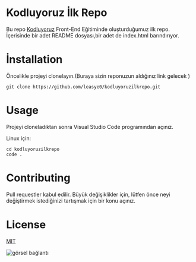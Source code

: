 # Kodluyoruz İlk Repo

 Bu repo [Kodluyoruz](https://www.kodluyoruz.org/) Front-End Eğitiminde oluşturduğumuz ilk repo. İçerisinde bir adet README dosyası,bir adet de index.html barındırıyor.


# İnstallation

Öncelikle projeyi clonelayın.(Buraya sizin reponuzun aldığınız link gelecek )

``` 
git clone https://github.com/leasye0/kodluyoruzilkrepo.git

```

# Usage

 Projeyi cloneladıktan sonra Visual Studio Code programından açınız.

 Linux için:

``` 
cd kodluyoruzilkrepo
code .
```

# Contributing

 Pull requestler kabul edilir. Büyük değişiklikler için, lütfen önce neyi değiştirmek istediğinizi tartışmak için bir konu açınız.


# License 

[MIT](https://choosealicense.com/licenses/mit/)


![görsel bağlantı](https://pbs.twimg.com/profile_images/1360317534172569614/sdir3Sab_400x400.jpg)